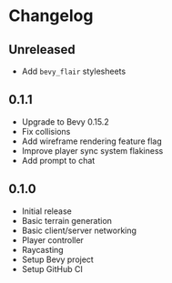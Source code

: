 # Changelog

## Unreleased

- Add `bevy_flair` stylesheets

## 0.1.1

- Upgrade to Bevy 0.15.2
- Fix collisions
- Add wireframe rendering feature flag
- Improve player sync system flakiness
- Add prompt to chat

## 0.1.0

- Initial release
- Basic terrain generation
- Basic client/server networking
- Player controller
- Raycasting
- Setup Bevy project
- Setup GitHub CI

